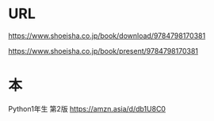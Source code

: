 ﻿# URL
https://www.shoeisha.co.jp/book/download/9784798170381


https://www.shoeisha.co.jp/book/present/9784798170381

# 本
Python1年生 第2版
https://amzn.asia/d/db1U8C0
